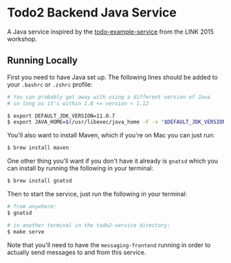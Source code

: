 # Todo2 Backend Java Service
A Java service inspired by the [todo-example-service](https://github.com/Workiva/todo-example-service)
from the LINK 2015 workshop.

## Running Locally
First you need to have Java set up.
The following lines should be added to your `.bashrc` or `.zshrc` profile:

```bash
# You can probably get away with using a different version of Java
# so long as it's within 1.8 <= version < 1.12 

$ export DEFAULT_JDK_VERSION=11.0.7
$ export JAVA_HOME=$(/usr/libexec/java_home -F -v "$DEFAULT_JDK_VERSION")
```

You'll also want to install Maven, which if you're on Mac you can just run:
```bash
$ brew install maven
```

One other thing you'll want if you don't have it already is `gnatsd` 
which you can install by running the following in your terminal:
```bash
$ brew install gnatsd
```

Then to start the service, just run the following in your terminal:
```bash
# from anywhere:
$ gnatsd

# in another terminal in the todo2-service directory:
$ make serve
```

Note that you'll need to have the `messaging-frontend` running
in order to actually send messages to and from this service.